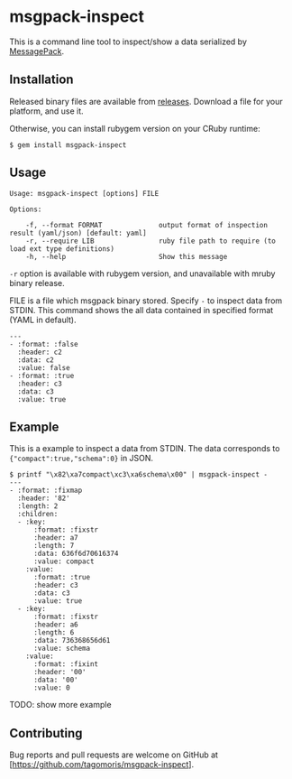 # msgpack-inspect

This is a command line tool to inspect/show a data serialized by [MessagePack](http://msgpack.org/).

## Installation

Released binary files are available from [releases](https://github.com/tagomoris/msgpack-inspect/releases). Download a file for your platform, and use it.

Otherwise, you can install rubygem version on your CRuby runtime:

    $ gem install msgpack-inspect

## Usage

```
Usage: msgpack-inspect [options] FILE

Options:

    -f, --format FORMAT              output format of inspection result (yaml/json) [default: yaml]
    -r, --require LIB                ruby file path to require (to load ext type definitions)
    -h, --help                       Show this message
```

`-r` option is available with rubygem version, and unavailable with mruby binary release.

FILE is a file which msgpack binary stored. Specify `-` to inspect data from STDIN.
This command shows the all data contained in specified format (YAML in default).

```
---
- :format: :false
  :header: c2
  :data: c2
  :value: false
- :format: :true
  :header: c3
  :data: c3
  :value: true
```

## Example

This is a example to inspect a data from STDIN.
The data corresponds to `{"compact":true,"schema":0}` in JSON.

```
$ printf "\x82\xa7compact\xc3\xa6schema\x00" | msgpack-inspect -
---
- :format: :fixmap
  :header: '82'
  :length: 2
  :children:
  - :key:
      :format: :fixstr
      :header: a7
      :length: 7
      :data: 636f6d70616374
      :value: compact
    :value:
      :format: :true
      :header: c3
      :data: c3
      :value: true
  - :key:
      :format: :fixstr
      :header: a6
      :length: 6
      :data: 736368656d61
      :value: schema
    :value:
      :format: :fixint
      :header: '00'
      :data: '00'
      :value: 0
```

TODO: show more example

## Contributing

Bug reports and pull requests are welcome on GitHub at [https://github.com/tagomoris/msgpack-inspect].

